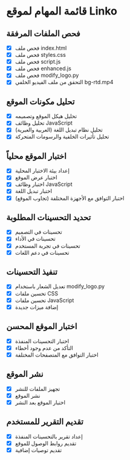 # قائمة المهام لموقع Linko

## فحص الملفات المرفقة
- [x] فحص ملف index.html
- [x] فحص ملف styles.css
- [x] فحص ملف script.js
- [x] فحص ملف enhanced.js
- [x] فحص ملف modify_logo.py
- [x] التحقق من ملف الفيديو الخلفي bg-rtd.mp4

## تحليل مكونات الموقع
- [x] تحليل هيكل الموقع وتصميمه
- [x] تحليل وظائف JavaScript
- [x] تحليل نظام تبديل اللغة (العربية والعبرية)
- [x] تحليل تأثيرات الخلفية والرسومات المتحركة

## اختبار الموقع محلياً
- [x] إعداد بيئة الاختبار المحلية
- [x] اختبار عرض الموقع
- [x] اختبار وظائف JavaScript
- [x] اختبار تبديل اللغة
- [x] اختبار التوافق مع الأجهزة المختلفة (تجاوب الموقع)

## تحديد التحسينات المطلوبة
- [x] تحسينات في التصميم
- [x] تحسينات في الأداء
- [x] تحسينات في تجربة المستخدم
- [x] تحسينات في دعم اللغات

## تنفيذ التحسينات
- [x] تعديل الشعار باستخدام modify_logo.py
- [x] تحسين ملفات CSS
- [x] تحسين ملفات JavaScript
- [x] إضافة ميزات جديدة

## اختبار الموقع المحسن
- [x] اختبار التحسينات المنفذة
- [x] التأكد من عدم وجود أخطاء
- [x] اختبار التوافق مع المتصفحات المختلفة

## نشر الموقع
- [x] تجهيز الملفات للنشر
- [x] نشر الموقع
- [x] اختبار الموقع بعد النشر

## تقديم التقرير للمستخدم
- [x] إعداد تقرير بالتحسينات المنفذة
- [x] تقديم روابط الوصول للموقع
- [x] تقديم توصيات إضافية
